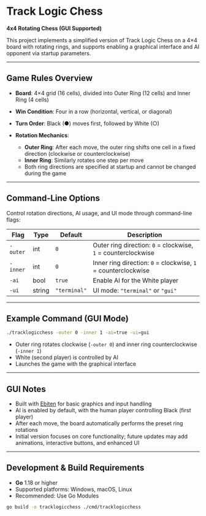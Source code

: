 # Track Logic Chess

**4x4 Rotating Chess (GUI Supported)**

This project implements a simplified version of Track Logic Chess on a 4×4 board with rotating rings, and supports enabling a graphical interface and AI opponent via startup parameters.

---

## Game Rules Overview

* **Board**: 4×4 grid (16 cells), divided into Outer Ring (12 cells) and Inner Ring (4 cells)
* **Win Condition**: Four in a row (horizontal, vertical, or diagonal)
* **Turn Order**: Black (●) moves first, followed by White (○)
* **Rotation Mechanics**:

  * **Outer Ring**: After each move, the outer ring shifts one cell in a fixed direction (clockwise or counterclockwise)
  * **Inner Ring**: Similarly rotates one step per move
  * Both ring directions are specified at startup and cannot be changed during the game

---

## Command-Line Options

Control rotation directions, AI usage, and UI mode through command-line flags:

| Flag     | Type   | Default      | Description                                                   |
| -------- | ------ | ------------ | ------------------------------------------------------------- |
| `-outer` | int    | `0`          | Outer ring direction: `0` = clockwise, `1` = counterclockwise |
| `-inner` | int    | `0`          | Inner ring direction: `0` = clockwise, `1` = counterclockwise |
| `-ai`    | bool   | `true`       | Enable AI for the White player                                |
| `-ui`    | string | `"terminal"` | UI mode: `"terminal"` or `"gui"`                              |

---

## Example Command (GUI Mode)

```bash
./tracklogicchess -outer 0 -inner 1 -ai=true -ui=gui
```

* Outer ring rotates clockwise (`-outer 0`) and inner ring counterclockwise (`-inner 1`)
* White (second player) is controlled by AI
* Launches the game with the graphical interface

---

## GUI Notes

* Built with [Ebiten](https://ebiten.org) for basic graphics and input handling
* AI is enabled by default, with the human player controlling Black (first player)
* After each move, the board automatically performs the preset ring rotations
* Initial version focuses on core functionality; future updates may add animations, interactive buttons, and enhanced UI

---

## Development & Build Requirements

* **Go** 1.18 or higher
* Supported platforms: Windows, macOS, Linux
* Recommended: Use Go Modules

```bash
go build -o tracklogicchess ./cmd/tracklogicchess
```
